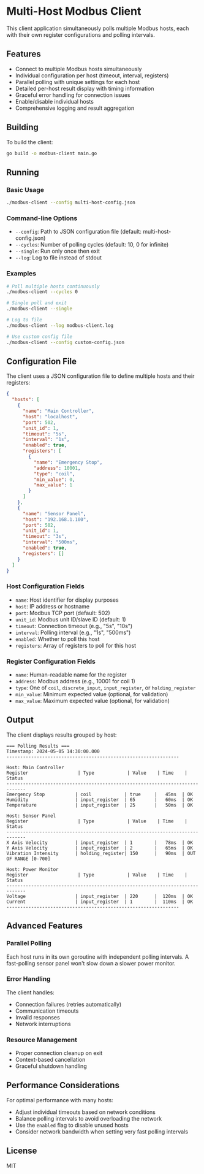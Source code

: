 # Multi-Host Modbus Client

This client application simultaneously polls multiple Modbus hosts, each with their own register configurations and polling intervals.

## Features

- Connect to multiple Modbus hosts simultaneously
- Individual configuration per host (timeout, interval, registers)
- Parallel polling with unique settings for each host
- Detailed per-host result display with timing information
- Graceful error handling for connection issues
- Enable/disable individual hosts
- Comprehensive logging and result aggregation

## Building

To build the client:

```bash
go build -o modbus-client main.go
```

## Running

### Basic Usage

```bash
./modbus-client --config multi-host-config.json
```

### Command-line Options

- `--config`: Path to JSON configuration file (default: multi-host-config.json)
- `--cycles`: Number of polling cycles (default: 10, 0 for infinite)
- `--single`: Run only once then exit
- `--log`: Log to file instead of stdout

### Examples

```bash
# Poll multiple hosts continuously
./modbus-client --cycles 0

# Single poll and exit
./modbus-client --single

# Log to file
./modbus-client --log modbus-client.log

# Use custom config file
./modbus-client --config custom-config.json
```

## Configuration File

The client uses a JSON configuration file to define multiple hosts and their registers:

```json
{
  "hosts": [
    {
      "name": "Main Controller",
      "host": "localhost",
      "port": 502,
      "unit_id": 1,
      "timeout": "5s",
      "interval": "1s",
      "enabled": true,
      "registers": [
        {
          "name": "Emergency Stop",
          "address": 10001,
          "type": "coil",
          "min_value": 0,
          "max_value": 1
        }
      ]
    },
    {
      "name": "Sensor Panel",
      "host": "192.168.1.100",
      "port": 502,
      "unit_id": 1,
      "timeout": "3s",
      "interval": "500ms",
      "enabled": true,
      "registers": []
    }
  ]
}
```

### Host Configuration Fields

- `name`: Host identifier for display purposes
- `host`: IP address or hostname
- `port`: Modbus TCP port (default: 502)
- `unit_id`: Modbus unit ID/slave ID (default: 1)
- `timeout`: Connection timeout (e.g., "5s", "10s")
- `interval`: Polling interval (e.g., "1s", "500ms")
- `enabled`: Whether to poll this host
- `registers`: Array of registers to poll for this host

### Register Configuration Fields

- `name`: Human-readable name for the register
- `address`: Modbus address (e.g., 10001 for coil 1)
- `type`: One of `coil`, `discrete_input`, `input_register`, or `holding_register`
- `min_value`: Minimum expected value (optional, for validation)
- `max_value`: Maximum expected value (optional, for validation)

## Output

The client displays results grouped by host:

```
=== Polling Results ===
Timestamp: 2024-05-05 14:30:00.000
---------------------------------------------------------------

Host: Main Controller
Register                  | Type            | Value    | Time    | Status
-----------------------------------------------------------------------------
Emergency Stop           | coil            | true     |   45ms  | OK
Humidity                 | input_register  | 65       |   60ms  | OK
Temperature              | input_register  | 25       |   50ms  | OK

Host: Sensor Panel
Register                  | Type            | Value    | Time    | Status
-----------------------------------------------------------------------------
X Axis Velocity          | input_register  | 1        |   78ms  | OK
Y Axis Velocity          | input_register  | 2        |   65ms  | OK
Vibration Intensity      | holding_register| 150      |   90ms  | OUT OF RANGE [0-700]

Host: Power Monitor
Register                  | Type            | Value    | Time    | Status
-----------------------------------------------------------------------------
Voltage                  | input_register  | 220      |  120ms  | OK
Current                  | input_register  | 1        |  110ms  | OK
---------------------------------------------------------------
```

## Advanced Features

### Parallel Polling
Each host runs in its own goroutine with independent polling intervals. A fast-polling sensor panel won't slow down a slower power monitor.

### Error Handling
The client handles:
- Connection failures (retries automatically)
- Communication timeouts
- Invalid responses
- Network interruptions

### Resource Management
- Proper connection cleanup on exit
- Context-based cancellation
- Graceful shutdown handling

## Performance Considerations

For optimal performance with many hosts:
- Adjust individual timeouts based on network conditions
- Balance polling intervals to avoid overloading the network
- Use the `enabled` flag to disable unused hosts
- Consider network bandwidth when setting very fast polling intervals

## License

MIT